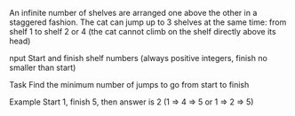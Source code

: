 An infinite number of shelves are arranged one above the other in a staggered fashion.
The cat can jump up to 3 shelves at the same time: from shelf 1 to shelf 2 or 4 (the cat cannot climb on the shelf directly above its head)

nput
Start and finish shelf numbers (always positive integers, finish no smaller than start)

Task
Find the minimum number of jumps to go from start to finish

Example
Start 1, finish 5, then answer is 2 (1 => 4 => 5 or 1 => 2 => 5)